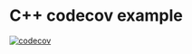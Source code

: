 # C++ codecov example

[![codecov](https://codecov.io/gh/Atlas0524/cpp-codecov/branch/main/graph/badge.svg?token=huMppfkfUN)](https://codecov.io/gh/Atlas0524/cpp-codecov)